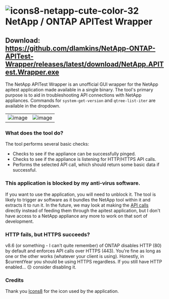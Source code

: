 # ![icons8-netapp-cute-color-32](https://github.com/dlamkins/NetApp-APITest-Wrapper/assets/1950594/2d4b92a5-d536-4a52-881b-923001520b06) NetApp / ONTAP APITest Wrapper

## Download: https://github.com/dlamkins/NetApp-ONTAP-APITest-Wrapper/releases/latest/download/NetApp.APITest.Wrapper.exe

The NetApp APITest Wrapper is an unofficial GUI wrapper for the NetApp apitest application made available in a single binary.  The tool's primary purpose is to aid in troubleshooting API connections with NetApp appliances.  Commands for `system-get-version` and `qtree-list-iter` are available in the dropdown.

| | |
|-|-|
|![image](https://github.com/dlamkins/NetApp-APITest-Wrapper/assets/1950594/ac1d936c-e7cd-4542-a69e-86fa4afbad53)|![image](https://github.com/dlamkins/NetApp-APITest-Wrapper/assets/1950594/ebd9fb61-adb3-4eca-b261-d5baba11589d)|

### What does the tool do?

The tool performs several basic checks:
- Checks to see if the appliance can be successfully pinged.
- Checks to see if the appliance is listening for HTTP/HTTPS API calls.
- Performs the selected API call, which should return some basic data if successful.

### This application is blocked by my anti-virus software.

If you want to use the application, you will need to unblock it.  The tool is likely to trigger av software as it bundles the NetApp tool within it and extracts it to run it.  In the future, we may look at making the [API calls](https://library.netapp.com/ecmdocs/ECMLP2856304/html/index.html) directly instead of feeding them through the apitest application, but I don't have access to a NetApp appliance any more to work on that sort of development.

### HTTP fails, but HTTPS succeeds?

v8.6 (or something - I can't quite remember) of ONTAP disables HTTP (80) by default and enforces API calls over HTTPS (443).  You're fine as long as one or the other works (whatever your client is using).  Honestly, in $currentYear you should be using HTTPS regardless.  If you still have HTTP enabled... 😔 consider disabling it.

### Credits

Thank you [Icons8](https://icons8.com/) for the icon used by the application.
